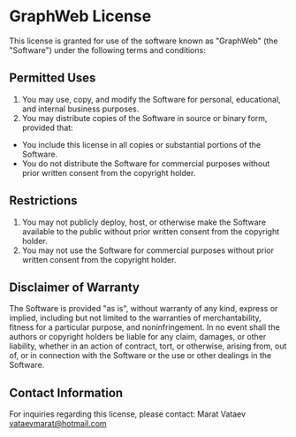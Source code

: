 # GraphWeb License

This license is granted for use of the software known as "GraphWeb" (the "Software") under the following terms and conditions:

## Permitted Uses

1. You may use, copy, and modify the Software for personal, educational, and internal business purposes.
2. You may distribute copies of the Software in source or binary form, provided that:
  - You include this license in all copies or substantial portions of the Software.
  - You do not distribute the Software for commercial purposes without prior written consent from the copyright holder.

## Restrictions

1. You may not publicly deploy, host, or otherwise make the Software available to the public without prior written consent from the copyright holder.
2. You may not use the Software for commercial purposes without prior written consent from the copyright holder.

## Disclaimer of Warranty

The Software is provided "as is", without warranty of any kind, express or implied, including but not limited to the warranties of merchantability, fitness for a particular purpose, and noninfringement. In no event shall the authors or copyright holders be liable for any claim, damages, or other liability, whether in an action of contract, tort, or otherwise, arising from, out of, or in connection with the Software or the use or other dealings in the Software.

## Contact Information

For inquiries regarding this license, please contact:
Marat Vataev
[vataevmarat@hotmail.com](mailto:vataevmarat@hotmail.com)
